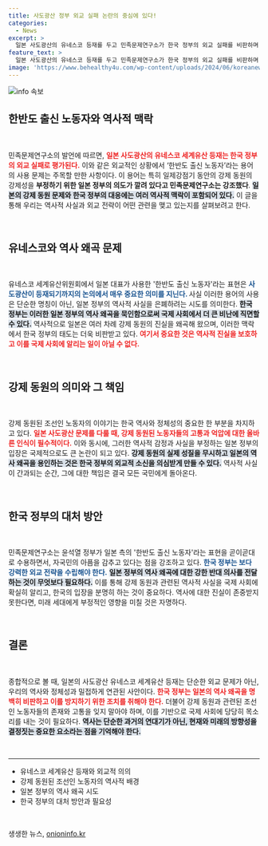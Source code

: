 ```yaml
---
title: 사도광산 정부 외교 실패 논란의 중심에 있다!
categories:
  - News
excerpt: >
  일본 사도광산의 유네스코 등재를 두고 민족문제연구소가 한국 정부의 외교 실패를 비판하며 역사부정론을 용인했다고 주장했다. 강제동원의 진실이 왜곡되고 있는 상황, 한국 정부의 대응은 과연 무엇일까? 클릭하여 더 알아보세요!
feature_text: >
  일본 사도광산의 유네스코 등재를 두고 민족문제연구소가 한국 정부의 외교 실패를 비판하며 역사부정론을 용인했다고 주장했다. 강제동원의 진실이 왜곡되고 있는 상황, 한국 정부의 대응은 과연 무엇일까? 클릭하여 더 알아보세요!
image: 'https://www.behealthy4u.com/wp-content/uploads/2024/06/koreanews.jpg'
---
```


<p><img src="https://www.behealthy4u.com/wp-content/uploads/2024/06/koreanews.jpg" alt="info 속보" /></p>

<h2 data-ke-size="size26">한반도 출신 노동자와 역사적 맥락</h2>

<p data-ke-size="size16">&nbsp;</p>

<p>민족문제연구소의 발언에 따르면, <b><span style="color: #ee2323;">일본 사도광산의 유네스코 세계유산 등재는 한국 정부의 외교 실패로 평가된다.</span></b> 이와 같은 외교적인 상황에서 ‘한반도 출신 노동자’라는 용어의 사용 문제는 주목할 만한 사항이다. 이 용어는 특히 일제강점기 동안의 강제 동원의 강제성을 <strong>부정하기 위한 일본 정부의 의도가 깔려 있다고 민족문제연구소는 강조했다</strong>. <b><span style="background-color: #21538527;">일본의 강제 동원 문제와 한국 정부의 대응에는 여러 역사적 맥락이 포함되어 있다.</span></b> 이 글을 통해 우리는 역사적 사실과 외교 전략이 어떤 관련을 맺고 있는지를 살펴보려고 한다. </p>

<p data-ke-size="size16">&nbsp;</p>

<h2 data-ke-size="size26">유네스코와 역사 왜곡 문제</h2>

<p data-ke-size="size16">&nbsp;</p>

<p>유네스코 세계유산위원회에서 일본 대표가 사용한 '한반도 출신 노동자'라는 표현은 <b><span style="color: #1a5490;">사도광산이 등재되기까지의 논의에서 매우 중요한 의미를 지닌다. </span></b> 사실 이러한 용어의 사용은 단순한 명칭이 아닌, 일본 정부의 역사적 사실을 은폐하려는 시도를 의미한다. <b><span style="background-color: #21538527;">한국 정부는 이러한 일본 정부의 역사 왜곡을 묵인함으로써 국제 사회에서 더 큰 비난에 직면할 수 있다.</span></b> 역사적으로 일본은 여러 차례 강제 동원의 진실을 왜곡해 왔으며, 이러한 맥락에서 한국 정부의 태도는 더욱 비판받고 있다. <b><span style="color: #ee2323;">여기서 중요한 것은 역사적 진실을 보호하고 이를 국제 사회에 알리는 일이 아닐 수 없다.</span></b></p>

<p data-ke-size="size16">&nbsp;</p>

<h2 data-ke-size="size26">강제 동원의 의미와 그 책임</h2>

<p data-ke-size="size16">&nbsp;</p>

<p>강제 동원된 조선인 노동자의 이야기는 한국 역사와 정체성의 중요한 한 부분을 차지하고 있다. <b><span style="color: #ee2323;">일본 사도광산 문제를 다룰 때, 강제 동원된 노동자들의 고통과 억압에 대한 올바른 인식이 필수적이다.</span></b> 이와 동시에, 그러한 역사적 감정과 사실을 부정하는 일본 정부의 입장은 국제적으로도 큰 논란이 되고 있다. <b><span style="background-color: #21538527;">강제 동원의 실제 성질을 무시하고 일본의 역사 왜곡을 용인하는 것은 한국 정부의 외교적 소신을 의심받게 만들 수 있다.</span></b> 역사적 사실이 간과되는 순간, 그에 대한 책임은 결국 모든 국민에게 돌아온다.</p>

<p data-ke-size="size16">&nbsp;</p>

<h2 data-ke-size="size26">한국 정부의 대처 방안</h2>

<p data-ke-size="size16">&nbsp;</p>

<p>민족문제연구소는 윤석열 정부가 일본 측의 '한반도 출신 노동자'라는 표현을 곧이곧대로 수용하면서, 자국민의 아픔을 감추고 있다는 점을 강조하고 있다. <b><span style="color: #1a5490;">한국 정부는 보다 강력한 외교 전략을 수립해야 한다.</span></b> <b><span style="background-color: #21538527;">일본 정부의 역사 왜곡에 대한 강한 반대 의사를 전달하는 것이 무엇보다 필요하다.</span></b> 이를 통해 강제 동원과 관련된 역사적 사실을 국제 사회에 확실히 알리고, 한국의 입장을 분명히 하는 것이 중요하다. 역사에 대한 진실이 존중받지 못한다면, 미래 세대에게 부정적인 영향을 미칠 것은 자명하다.</p>

<p data-ke-size="size16">&nbsp;</p>

<h2 data-ke-size="size26">결론</h2>

<p data-ke-size="size16">&nbsp;</p>

<p>종합적으로 볼 때, 일본의 사도광산 유네스코 세계유산 등재는 단순한 외교 문제가 아닌, 우리의 역사와 정체성과 밀접하게 연관된 사안이다. <b><span style="color: #ee2323;">한국 정부는 일본의 역사 왜곡을 명백히 비판하고 이를 방지하기 위한 조치를 취해야 한다.</span></b> 더불어 강제 동원과 관련된 조선인 노동자들의 존재와 고통을 잊지 말아야 하며, 이를 기반으로 국제 사회에 당당히 목소리를 내는 것이 필요하다. <b><span style="background-color: #21538527;">역사는 단순한 과거의 연대기가 아닌, 현재와 미래의 방향성을 결정짓는 중요한 요소라는 점을 기억해야 한다.</span></b></p>

<p data-ke-size="size16">&nbsp;</p>

<hr>

<ul>
    <li>유네스코 세계유산 등재와 외교적 의의</li>
    <li>강제 동원된 조선인 노동자의 역사적 배경</li>
    <li>일본 정부의 역사 왜곡 시도</li>
    <li>한국 정부의 대처 방안과 필요성</li>
</ul>

<p data-ke-size="size16">&nbsp;</p>
생생한 뉴스, <a href="https://onioninfo.kr" rel="dofollow">onioninfo.kr</a>


